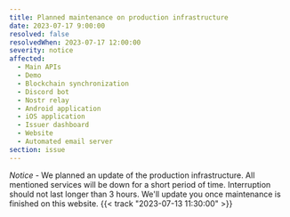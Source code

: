```yaml
---
title: Planned maintenance on production infrastructure
date: 2023-07-17 9:00:00
resolved: false
resolvedWhen: 2023-07-17 12:00:00
severity: notice
affected:
  - Main APIs
  - Demo
  - Blockchain synchronization
  - Discord bot
  - Nostr relay
  - Android application
  - iOS application
  - Issuer dashboard
  - Website
  - Automated email server
section: issue
---
```


*Notice* - We planned an update of the production infrastructure. All mentioned services will be down for a short period of time. Interruption should not last longer than 3 hours. We'll update you once maintenance is finished on this website. {{< track "2023-07-13 11:30:00" >}}
